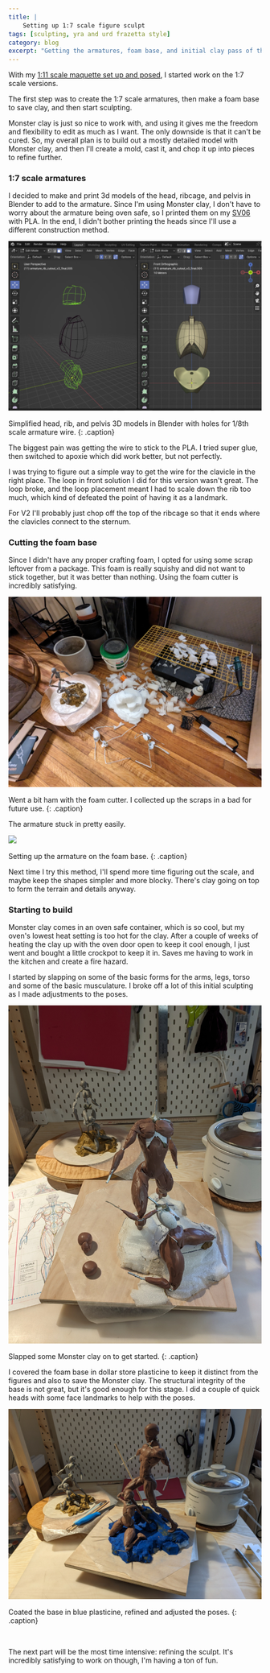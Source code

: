 ```yaml
---
title: |
    Setting up 1:7 scale figure sculpt
tags: [sculpting, yra and urd frazetta style]
category: blog
excerpt: "Getting the armatures, foam base, and initial clay pass of the 1:7 scale versions of the first figure sculpt"
---
```


With my [1:11 scale maquette set up and posed](20240402_sculpting-rough-maquettes/), I started work on the 1:7 scale versions.

The first step was to create the 1:7 scale armatures, then make a foam base to save clay, and then start sculpting.

Monster clay is just so nice to work with, and using it gives me the freedom and flexibility to edit as much as I want. The only downside is that it can't be cured. So, my overall plan is to build out a mostly detailed model with Monster clay, and then I'll create a mold, cast it, and chop it up into pieces to refine further. 

### 1:7 scale armatures

I decided to make and print 3d models of the head, ribcage, and pelvis in Blender to add to the armature. Since I'm using Monster clay, I don't have to worry about the armature being oven safe, so I printed them on my [SV06](https://www.sovol3d.com/products/sovol-sv06-best-budget-3d-printer-for-beginner) with PLA. In the end, I didn't bother printing the heads since I'll use a different construction method.

![Head, ribcage, and pelvis 3D models in Blender, showing a top and 3/4 view.](/assets/img/posts/2024-05-12-1-7-scale-sculpt/blender_pelvis_rib.jpg)

Simplified head, rib, and pelvis 3D models in Blender with holes for 1/8th scale armature wire.
{: .caption}

The biggest pain was getting the wire to stick to the PLA. I tried super glue, then switched to apoxie which did work better, but not perfectly.

I was trying to figure out a simple way to get the wire for the clavicle in the right place. The loop in front solution I did for this version wasn't great. The loop broke, and the loop placement meant I had to scale down the rib too much, which kind of defeated the point of having it as a landmark.

For V2 I'll probably just chop off the top of the ribcage so that it ends where the clavicles connect to the sternum.

### Cutting the foam base 

Since I didn't have any proper crafting foam, I opted for using some scrap leftover from a package. This foam is really squishy and did not want to stick together, but it was better than nothing. Using the foam cutter is incredibly satisfying.

![A mess of foam scraps and a foam base.](/assets/img/posts/2024-05-12-1-7-scale-sculpt/foam_base.jpg)

Went a bit ham with the foam cutter. I collected up the scraps in a bad for future use.
{: .caption}

The armature stuck in pretty easily.

![](/assets/img/posts/2024-05-12-1-7-scale-sculpt/foam_base-02.jpg)

Setting up the armature on the foam base.
{: .caption}

Next time I try this method, I'll spend more time figuring out the scale, and maybe keep the shapes simpler and more blocky. There's clay going on top to form the terrain and details anyway.

### Starting to build

Monster clay comes in an oven safe container, which is so cool, but my oven's lowest heat setting is too hot for the clay. After a couple of weeks of heating the clay up with the oven door open to keep it cool enough, I just went and bought a little crockpot to keep it in. Saves me having to work in the kitchen and create a fire hazard.

I started by slapping on some of the basic forms for the arms, legs, torso and some of the basic musculature. I broke off a lot of this initial sculpting as I made adjustments to the poses.

![Two armatures on a foam base with bits of clay added.](/assets/img/posts/2024-05-12-1-7-scale-sculpt/sculpt_initial_shaping.jpg)

Slapped some Monster clay on to get started.
{: .caption}

I covered the foam base in dollar store plasticine to keep it distinct from the figures and also to save the Monster clay. The structural integrity of the base is not great, but it's good enough for this stage. I did a couple of quick heads with some face landmarks to help with the poses.

![Refined armature](/assets/img/posts/2024-05-12-1-7-scale-sculpt/sculpt_progress.jpg)

Coated the base in blue plasticine, refined and adjusted the poses.
{: .caption}

<br>

The next part will be the most time intensive: refining the sculpt. It's incredibly satisfying to work on though, I'm having a ton of fun.